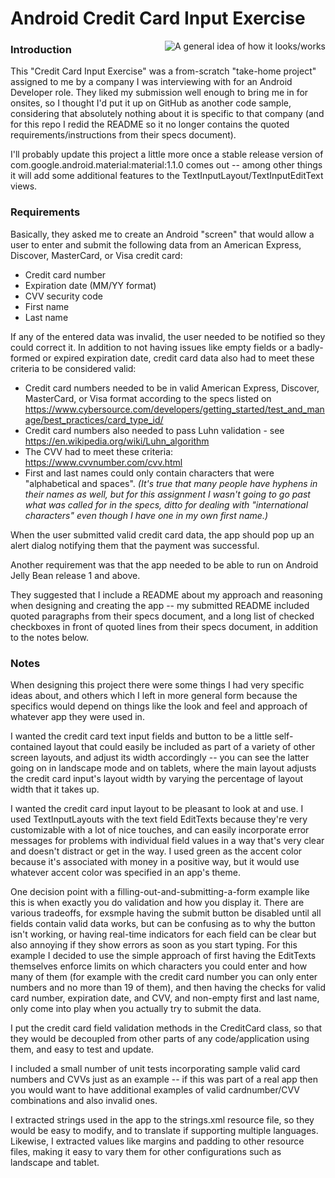 # Android Credit Card Input Exercise
<img align="right" src="CreditCardInputExercise.gif" alt="A general idea of how it looks/works" title="A general idea of how it looks/works"> 

### Introduction
This "Credit Card Input Exercise" was a from-scratch "take-home project" assigned to me by a company
I was interviewing with for an Android Developer role. They liked my submission well enough to bring me in for
onsites, so I thought I'd put it up on GitHub as another code sample, considering that absolutely
nothing about it is specific to that company (and for this repo I redid the README so it no longer contains
the quoted requirements/instructions from their specs document).

I'll probably update this project a little more once a stable release version of
com.google.android.material:material:1.1.0 comes out -- among other things it will add some additional features
to the TextInputLayout/TextInputEditText views.

### Requirements

Basically, they asked me to create an Android "screen" that would allow a user to enter and submit the
following data from an American Express, Discover, MasterCard, or Visa credit card: 
* Credit card number
* Expiration date (MM/YY format)
* CVV security code
* First name
* Last name

If any of the entered data was invalid, the user needed to be notified so they could correct it.
In addition to not having issues like empty fields or a badly-formed or expired expiration date,
credit card data also had to meet these criteria to be considered valid:
* Credit card numbers needed to be in valid American Express, Discover, MasterCard, or Visa format according
to the specs listed on https://www.cybersource.com/developers/getting_started/test_and_manage/best_practices/card_type_id/
* Credit card numbers also needed to pass Luhn validation - see https://en.wikipedia.org/wiki/Luhn_algorithm
* The CVV had to meet these criteria: https://www.cvvnumber.com/cvv.html
* First and last names could only contain characters that were "alphabetical and spaces". *(It's true that many
people have hyphens in their names as well, but for this assignment I wasn't going to go past what was called
for in the specs, ditto for dealing with "international characters" even though I have one in my own first name.)*

When the user submitted valid credit card data, the app should pop up an alert dialog notifying them that the
payment was successful.

Another requirement was that the app needed to be able to run on Android Jelly Bean release 1 and above.

They suggested that I include a README about my approach and reasoning when designing and creating the app
-- my submitted README included quoted paragraphs from their specs document, and a long list of
checked checkboxes in front of quoted lines from their specs document, in addition to the notes below.

### Notes

When designing this project there were some things I had very specific ideas about, and others which
I left in more general form because the specifics would depend on things like the look and feel and approach
of whatever app they were used in.

I wanted the credit card text input fields and button to be a little self-contained layout that could
easily be included as part of a variety of other screen layouts, and adjust its width accordingly -- you can
see the latter going on in landscape mode and on tablets, where the main layout adjusts the credit card
input's layout width by varying the percentage of layout width that it takes up.

I wanted the credit card input layout to be pleasant to look at and use. I used TextInputLayouts with the
text field EditTexts because they're very customizable with a lot of nice touches, and can easily incorporate
error messages for problems with individual field values in a way that's very clear and doesn't distract or get
in the way. I used green as the accent color because it's associated with money in a positive way, but it would
use whatever accent color was specified in an app's theme. 

One decision point with a filling-out-and-submitting-a-form example like this is when exactly you do
validation and how you display it. There are various tradeoffs, for exsmple having the submit button be
disabled until all fields contain valid data works, but can be confusing as to why the button isn't working, or
having real-time indicators for each field can be clear but also annoying if they show errors as soon as you
start typing. For this example I decided to use the simple approach of first having the EditTexts themselves
enforce limits on which characters you could enter and how many of them (for example with the credit card number
you can only enter numbers and no more than 19 of them), and then having the checks for valid card number,
expiration date, and CVV, and non-empty first and last name, only come into play when you actually try to submit
the data.  

I put the credit card field validation methods in the CreditCard class, so that they would be decoupled
from other parts of any code/application using them, and easy to test and update. 

I included a small number of unit tests incorporating sample valid card numbers and CVVs just as an example
-- if this was part of a real app then you would want to have additional examples of valid cardnumber/CVV
combinations and also invalid ones.

I extracted strings used in the app to the strings.xml resource file, so they would be easy to modify, and
to translate if supporting multiple languages. Likewise, I extracted values like margins and padding to
other resource files, making it easy to vary them for other configurations such as landscape and
tablet.

